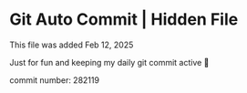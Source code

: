 # Git Auto Commit | Hidden File

This file was added Feb 12, 2025

Just for fun and keeping my daily git commit active 🤪

commit number: 282119
